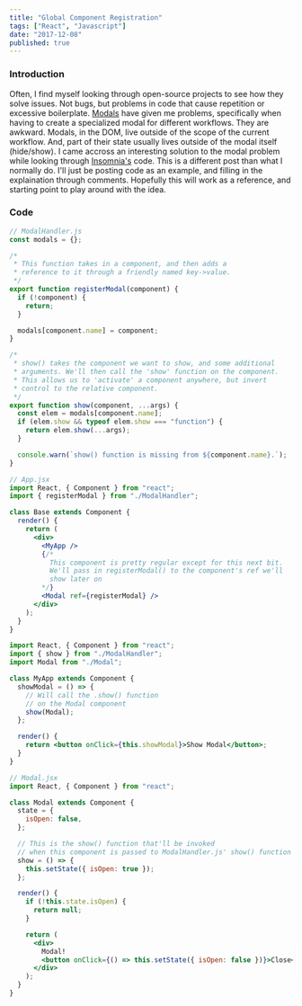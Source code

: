 ```yaml
---
title: "Global Component Registration"
tags: ["React", "Javascript"]
date: "2017-12-08"
published: true
---
```


### Introduction

Often, I find myself looking through open-source projects to see how they solve issues. Not bugs, but problems in code that cause repetition or excessive boilerplate. [Modals](https://ux.stackexchange.com/questions/12045/what-is-a-modal-dialog-window#12046) have given me problems, specifically when having to create a specialized modal for different workflows. They are awkward. Modals, in the DOM, live outside of the scope of the current workflow. And, part of their state usually lives outside of the modal itself (hide/show). I came accross an interesting solution to the modal problem while looking through [Insomnia's](https://github.com/getinsomnia/insomnia) code. This is a different post than what I normally do. I'll just be posting code as an example, and filling in the explaination through comments. Hopefully this will work as a reference, and starting point to play around with the idea.

### Code

```jsx
// ModalHandler.js
const modals = {};

/*
 * This function takes in a component, and then adds a
 * reference to it through a friendly named key->value.
 */
export function registerModal(component) {
  if (!component) {
    return;
  }

  modals[component.name] = component;
}

/*
 * show() takes the component we want to show, and some additional
 * arguments. We'll then call the 'show' function on the component.
 * This allows us to 'activate' a component anywhere, but invert
 * control to the relative component.
 */
export function show(component, ...args) {
  const elem = modals[component.name];
  if (elem.show && typeof elem.show === "function") {
    return elem.show(...args);
  }

  console.warn(`show() function is missing from ${component.name}.`);
}
```

```jsx
// App.jsx
import React, { Component } from "react";
import { registerModal } from "./ModalHandler";

class Base extends Component {
  render() {
    return (
      <div>
        <MyApp />
        {/*
          This component is pretty regular except for this next bit.
          We'll pass in registerModal() to the component's ref we'll
          show later on
        */}
        <Modal ref={registerModal} />
      </div>
    );
  }
}
```

```jsx
import React, { Component } from "react";
import { show } from "./ModalHandler";
import Modal from "./Modal";

class MyApp extends Component {
  showModal = () => {
    // Will call the .show() function
    // on the Modal component
    show(Modal);
  };

  render() {
    return <button onClick={this.showModal}>Show Modal</button>;
  }
}
```

```jsx
// Modal.jsx
import React, { Component } from "react";

class Modal extends Component {
  state = {
    isOpen: false,
  };

  // This is the show() function that'll be invoked
  // when this component is passed to ModalHandler.js' show() function
  show = () => {
    this.setState({ isOpen: true });
  };

  render() {
    if (!this.state.isOpen) {
      return null;
    }

    return (
      <div>
        Modal!
        <button onClick={() => this.setState({ isOpen: false })}>Close</button>
      </div>
    );
  }
}
```
